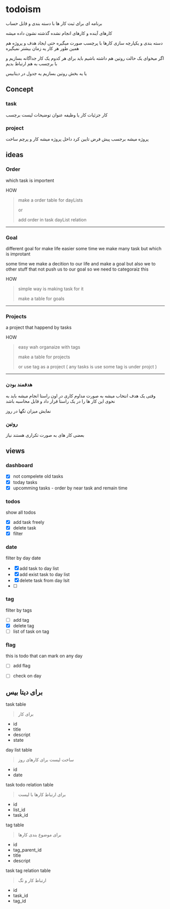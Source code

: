 # todoism

برنامه ای برای ثبت کار ها با دسته بندی و قابل حساب 

کارهای آینده و کارهای انجام نشده گذشته نشون داده میشه

دسته بندی و یکپارچه سازی کارها با پرچسب صورت میگیره
حتی ایجاد هدف و پروژه هم همین طور
هر کار یه زمان بیشتر نمیگیره

اگر میخوای یک حالت روتین هم داشته باشیم باید برای هر کدوم یک کار جداگانه بسازیم و با برچسب به هم ارتباط بدیم

یا یه بخش روتین بسازیم
یه جدول در دیتابیس



## Concept

### task

کار
جزئیات کار یا وظیفه 
عنوان
توضیحات
لیست
برچسب

### project

پروژه
میشه برجسب پیش فرض تایین کرد
داخل پروژه میشه کار و پرچم ساخت





## ideas

### Order

which task is importent

HOW
> make a order table for dayLists
> 
> or
> 
> add order in task dayList relation 

---

### Goal

different goal for make life easier
some time we make many task but which is improtant

some time we make a decition to our life and make a goal but also we to other stuff that not push us to our goal so we need to categoraiz this

HOW
> simple way is making task for it
> 
> make a table for goals

----

### Projects

a project that happend by tasks

HOW
> easy wah organaize with tags
> 
> make a table for projects
> 
> or use tag as a project ( any tasks is use some tag is under projct )

----

### هدفمند بودن
وقتی یک هدف انتخاب میشه به صورت مداوم کاری در اون راستا انجام میشه
باید به نحوی این کار ها را در یک راستا قرار داد و قابل محاسبه باشد

نمایش میزان تگها در روز



### روتین
بعضی کار های به صورت تکراری هستند
نیاز 




## views

### dashboard
- [x] not compelete old tasks
- [x] today tasks
- [x] upcomming tasks - order by near task and remain time

### todos
show all todos

- [x] add task freely
- [x] delete task
- [x] filter

### date
filter by day date

- [x] add task to day list
- [x] add exist task to day list
- [x] delete task from day lsit
- [ ] 

### tag
filter by tags

- [ ] add tag
- [x] delete tag
- [ ] list of task on tag

### flag
this is todo that can mark on any day

- [ ] add flag
- [ ] check on day




## برای دیتا بیس

task table
> برای کار
* id
* title
* descript
* state

day list table
> ساخت لیست برای کارهای روز
* id
* date


task todo relation table
> برای ارتباط کارها با لیست
* id
* list_id
* task_id


tag table
> برای موضوع بندی کارها
* id
* tag_parent_id
* title
* descript


task tag relation table
> ارتباط کار و تگ
* id
* task_id
* tag_id

